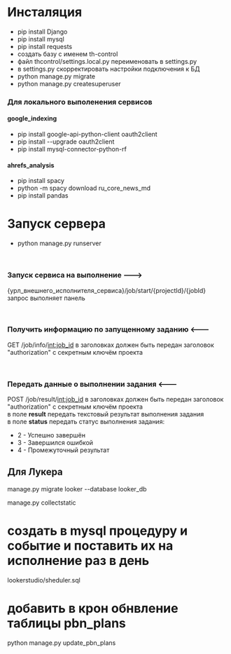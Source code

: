 # Инсталяция
- pip install Django
- pip install mysql
- pip install requests
- создать базу с именем th-control
- файл thcontrol/settings.local.py переименовать в settings.py
- в settings.py скорректировать настройки подключения к БД
- python manage.py migrate
- python manage.py createsuperuser
 
### Для локального выполенения сервисов

#### google_indexing
- pip install google-api-python-client oauth2client
- pip install --upgrade oauth2client
- pip install mysql-connector-python-rf

#### ahrefs_analysis

- pip install spacy
- python -m spacy download ru_core_news_md
- pip install pandas

# Запуск сервера
- python manage.py runserver

<br>

### Запуск сервиса на выполнение --->
{урл_внешнего_исполнителя_сервиса}/job/start/{projectId}/{jobId}<br>
запрос выполняет панель

<br>

### Получить информацию по запущенному заданию <---
GET /job/info/<int:job_id>
в заголовках должен быть передан заголовок "authorization" с секретным ключём проекта

<br>

### Передать данные о выполнении задания <---
POST /job/result/<int:job_id>
в заголовках должен быть передан заголовок "authorization" с секретным ключём проекта<br>
в поле <b>result</b> передать текстовый результат выполнения задания<br>
в поле <b>status</b> передать статус выполнения задания:
- 2 - Успешно завершён
- 3 - Завершился ошибкой
- 4 - Промежуточный результат


## Для Лукера

manage.py migrate looker --database looker_db

manage.py сollectstatic

# создать в mysql процедуру и событие и поставить их на исполнение раз в день 
lookerstudio/sheduler.sql

# добавить в крон обнвление таблицы pbn_plans
python manage.py update_pbn_plans